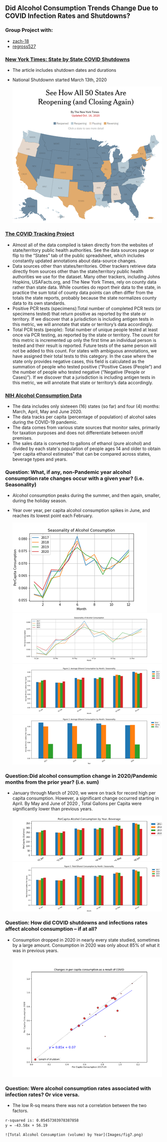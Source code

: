 <!-- # data-clean-analyze-present -->

## **Did Alcohol Consumption Trends Change Due to COVID Infection Rates and Shutdowns?**

### **Group Project with:**
- [zach-18](https://github.com/zach-18)
- [regross527](https://github.com/regross527)

### **[New York Times: State by State COVID Shutdowns](https://www.nytimes.com/interactive/2020/us/states-reopen-map-coronavirus.html)**
* The article includes shutdown dates and durations
* National Shutdownn started March 13th, 2020

    ![New York Times: See How All 50 States Are Reopening (and Closing Again) ](Images/nytimes_covid_shutdown_map.png)

<!-- #### The COVID Tracking Project -->
### **[The COVID Tracking Project](https://covidtracking.com/data)**
* Almost all of the data compiled is taken directly from the websites of state/territory public health authorities. See the data sources page or flip to the “States” tab of the public spreadsheet, which includes constantly updated annotations about data-source changes.
* Data sources other than states/territories. Other trackers retrieve data directly from sources other than the state/territory public health authorities we use for the dataset. Many other trackers, including Johns Hopkins, USAFacts.org, and The New York Times, rely on county data rather than state data. While counties do report their data to the state, in practice the sum total of county data points can often differ from the totals the state reports, probably because the state normalizes county data to its own standards.
* Positive PCR tests (specimens):Total number of completed PCR tests (or specimens tested) that return positive as reported by the state or territory. If we discover that a jurisdiction is including antigen tests in this metric, we will annotate that state or territory’s data accordingly.
* Total PCR tests (people): Total number of unique people tested at least once via PCR testing, as reported by the state or territory. The count for this metric is incremented up only the first time an individual person is tested and their result is reported. Future tests of the same person will not be added to this count. For states with ambiguous annotations, we have assigned their total tests to this category. In the case where the state only provides negative cases, this field is calculated as the summation of people who tested positive (“Positive Cases (People”) and the number of people who tested negative (“Negative (People or Cases)”). If we discover that a jurisdiction is including antigen tests in this metric, we will annotate that state or territory’s data accordingly.

### **[NIH Alcohol Consumption Data](https://pubs.niaaa.nih.gov/publications/surveillance-covid-19/COVSALES.htm)**

* The data includes only sixteeen (16) states (so far) and four (4) months: March, April, May and June 2020. 
* The data tracks per capita (percentage of population) of alcohol sales during the COVID-19 pandemic.
* The data comes from various state sources that monitor sales, primarily for taxation purposes and does not differentiate between on/off premises. 
* The sales data is converted to gallons of ethanol (pure alcohol) and divided by each state's population of people ages 14 and older to obtain "per capita ethanol estimates" that can be compared across states, beverage types and years. 

### **Question: What, if any, non-Pandemic year alcohol consumption rate changes occur with a given year? (i.e. Seasonality)**
* Alcohol consumption peaks during the summer, and then again, smaller, during the holiday season.
* Year over year, per capita  alcohol consumption spikes in June, and reaches its lowest point each February.

    ![Average Alcohol Consumption (per capita) by Year](Images/vis1season.png)
    ![Average Alcohol Consumption (per capita) by Year](Images/fig1.png)
    ![Average Alcohol Consumption (per capita) by Year](Images/fig2.png)
    ![Average Alcohol Consumption (per capita) by Year](Images/fig3.png)

### **Question:Did alcohol consumption change in 2020/Pandemic months from the prior year? (i.e. sum)**
* January through March of 2020, we were on track for record high per capita consumption.  However, a significant change occurred starting in April.  By May and June of 2020 , Total Gallons per Capita were significantly lower than previous years.

    ![Total Alcohol Consumption (volume) by Year](Images/fig4.png)
    ![Total Alcohol Consumption (volume) by Year](Images/fig5.png)

### **Question: How did COVID shutdowns and infections rates affect alcohol consumption – if at all?**
* Consumption dropped in 2020 in nearly every state studied, sometimes by a large amount. Consumption in 2020 was only about 85% of what it was in previous years.

    ![Total Alcohol Consumption (volume) by Year](Images/fig6.png)
### **Question: Were alcohol consumption rates associated with infection rates? Or vice versa.**
* The low R-sq means there was not a correlation between the two factors.
```
r-squared is: 0.05457303978387858 
y = -43.58x + 56.19
```
    ![Total Alcohol Consumption (volume) by Year](Images/fig7.png)
 
